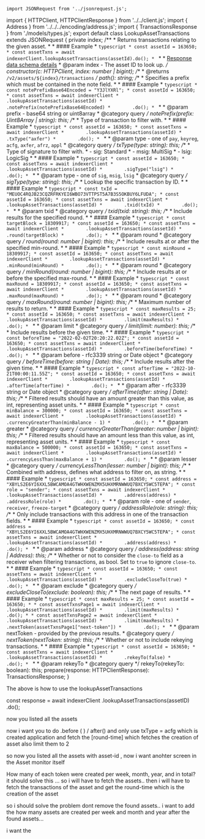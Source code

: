 

    import JSONRequest from '../jsonrequest.js';
import { HTTPClient, HTTPClientResponse } from '../../client.js';
import { Address } from '../../../encoding/address.js';
import { TransactionsResponse } from './models/types.js';
export default class LookupAssetTransactions extends JSONRequest<TransactionsResponse> {
    private index;
    /**
     * Returns transactions relating to the given asset.
     *
     * #### Example
     * ```typescript
     * const assetId = 163650;
     * const assetTxns = await indexerClient.lookupAssetTransactions(assetId).do();
     * ```
     *
     * [Response data schema details](https://developer.algorand.org/docs/rest-apis/indexer/#get-v2assetsasset-idtransactions)
     * @param index - The asset ID to look up.
     */
    constructor(c: HTTPClient, index: number | bigint);
    /**
     * @returns `/v2/assets/${index}/transactions`
     */
    path(): string;
    /**
     * Specifies a prefix which must be contained in the note field.
     *
     * #### Example
     * ```typescript
     * const notePrefixBase64Encoded = "Y3JlYXRl";
     * const assetId = 163650;
     * const assetTxns = await indexerClient
     *        .lookupAssetTransactions(assetId)
     *        .notePrefix(notePrefixBase64Encoded)
     *        .do();
     * ```
     *
     * @param prefix - base64 string or uint8array
     * @category query
     */
    notePrefix(prefix: Uint8Array | string): this;
    /**
     * Type of transaction to filter with.
     *
     * #### Example
     * ```typescript
     * const assetId = 163650;
     * const assetTxns = await indexerClient
     *        .lookupAssetTransactions(assetId)
     *        .txType("axfer")
     *        .do();
     * ```
     *
     * @param type - one of `pay`, `keyreg`, `acfg`, `axfer`, `afrz`, `appl`
     * @category query
     */
    txType(type: string): this;
    /**
     * Type of signature to filter with.
     * - sig: Standard
     * - msig: MultiSig
     * - lsig: LogicSig
     *
     * #### Example
     * ```typescript
     * const assetId = 163650;
     * const assetTxns = await indexerClient
     *        .lookupAssetTransactions(assetId)
     *        .sigType("lsig")
     *        .do();
     * ```
     *
     * @param type - one of `sig`, `msig`, `lsig`
     * @category query
     */
    sigType(type: string): this;
    /**
     * Lookup the specific transaction by ID.
     *
     * #### Example
     * ```typescript
     * const txId = "MEUOC4RQJB23CQZRFRKYEI6WBO73VTTPST5A7B3S5OKBUY6LFUDA";
     * const assetId = 163650;
     * const assetTxns = await indexerClient
     *        .lookupAssetTransactions(assetId)
     *        .txid(txId)
     *        .do();
     * ```
     *
     * @param txid
     * @category query
     */
    txid(txid: string): this;
    /**
     * Include results for the specified round.
     *
     * #### Example
     * ```typescript
     * const targetBlock = 18309917;
     * const assetId = 163650;
     * const assetTxns = await indexerClient
     *        .lookupAssetTransactions(assetId)
     *        .round(targetBlock)
     *        .do();
     * ```
     *
     * @param round
     * @category query
     */
    round(round: number | bigint): this;
    /**
     * Include results at or after the specified min-round.
     *
     * #### Example
     * ```typescript
     * const minRound = 18309917;
     * const assetId = 163650;
     * const assetTxns = await indexerClient
     *        .lookupAssetTransactions(assetId)
     *        .minRound(minRound)
     *        .do();
     * ```
     *
     * @param round
     * @category query
     */
    minRound(round: number | bigint): this;
    /**
     * Include results at or before the specified max-round.
     *
     * #### Example
     * ```typescript
     * const maxRound = 18309917;
     * const assetId = 163650;
     * const assetTxns = await indexerClient
     *        .lookupAssetTransactions(assetId)
     *        .maxRound(maxRound)
     *        .do();
     * ```
     *
     * @param round
     * @category query
     */
    maxRound(round: number | bigint): this;
    /**
     * Maximum number of results to return.
     *
     * #### Example
     * ```typescript
     * const maxResults = 25;
     * const assetId = 163650;
     * const assetTxns = await indexerClient
     *        .lookupAssetTransactions(assetId)
     *        .limit(maxResults)
     *        .do();
     * ```
     *
     * @param limit
     * @category query
     */
    limit(limit: number): this;
    /**
     * Include results before the given time.
     *
     * #### Example
     * ```typescript
     * const beforeTime = "2022-02-02T20:20:22.02Z";
     * const assetId = 163650;
     * const assetTxns = await indexerClient
     *        .lookupAssetTransactions(assetId)
     *        .beforeTime(beforeTime)
     *        .do();
     * ```
     *
     * @param before - rfc3339 string or Date object
     * @category query
     */
    beforeTime(before: string | Date): this;
    /**
     * Include results after the given time.
     *
     * #### Example
     * ```typescript
     * const afterTime = "2022-10-21T00:00:11.55Z";
     * const assetId = 163650;
     * const assetTxns = await indexerClient
     *        .lookupAssetTransactions(assetId)
     *        .afterTime(afterTime)
     *        .do();
     * ```
     *
     * @param after - rfc3339 string or Date object
     * @category query
     */
    afterTime(after: string | Date): this;
    /**
     * Filtered results should have an amount greater than this value, as int, representing asset units.
     *
     * #### Example
     * ```typescript
     * const minBalance = 300000;
     * const assetId = 163650;
     * const assetTxns = await indexerClient
     *        .lookupAssetTransactions(assetId)
     *        .currencyGreaterThan(minBalance - 1)
     *        .do();
     * ```
     *
     * @param greater
     * @category query
     */
    currencyGreaterThan(greater: number | bigint): this;
    /**
     * Filtered results should have an amount less than this value, as int, representing asset units.
     *
     * #### Example
     * ```typescript
     * const maxBalance = 500000;
     * const assetId = 163650;
     * const assetTxns = await indexerClient
     *        .lookupAssetTransactions(assetId)
     *        .currencyLessThan(maxBalance + 1)
     *        .do();
     * ```
     *
     * @param lesser
     * @category query
     */
    currencyLessThan(lesser: number | bigint): this;
    /**
     * Combined with address, defines what address to filter on, as string.
     *
     * #### Example
     * ```typescript
     * const assetId = 163650;
     * const address = "XBYLS2E6YI6XXL5BWCAMOA4GTWHXWENZMX5UHXMRNWWUQ7BXCY5WC5TEPA";
     * const role = "sender";
     * const assetTxns = await indexerClient
     *        .lookupAssetTransactions(assetId)
     *        .address(address)
     *        .addressRole(role)
     *        .do();
     * ```
     *
     * @param role - one of `sender`, `receiver`, `freeze-target`
     * @category query
     */
    addressRole(role: string): this;
    /**
     * Only include transactions with this address in one of the transaction fields.
     *
     * #### Example
     * ```typescript
     * const assetId = 163650;
     * const address = "XBYLS2E6YI6XXL5BWCAMOA4GTWHXWENZMX5UHXMRNWWUQ7BXCY5WC5TEPA";
     * const assetTxns = await indexerClient
     *        .lookupAssetTransactions(assetId)
     *        .address(address)
     *        .do();
     * ```
     *
     * @param address
     * @category query
     */
    address(address: string | Address): this;
    /**
     * Whether or not to consider the `close-to` field as a receiver when filtering transactions, as bool. Set to `true` to ignore `close-to`.
     *
     * #### Example
     * ```typescript
     * const assetId = 163650;
     * const assetTxns = await indexerClient
     *        .lookupAssetTransactions(assetId)
     *        .excludeCloseTo(true)
     *        .do();
     * ```
     *
     * @param exclude
     * @category query
     */
    excludeCloseTo(exclude: boolean): this;
    /**
     * The next page of results.
     *
     * #### Example
     * ```typescript
     * const maxResults = 25;
     * const assetId = 163650;
     *
     * const assetTxnsPage1 = await indexerClient
     *        .lookupAssetTransactions(assetId)
     *        .limit(maxResults)
     *        .do();
     *
     * const assetTxnsPage2 = await indexerClient
     *        .lookupAssetTransactions(assetId)
     *        .limit(maxResults)
     *        .nextToken(assetTxnsPage1["next-token"])
     *        .do();
     * ```
     *
     * @param nextToken - provided by the previous results.
     * @category query
     */
    nextToken(nextToken: string): this;
    /**
     * Whether or not to include rekeying transactions.
     *
     * #### Example
     * ```typescript
     * const assetId = 163650;
     * const assetTxns = await indexerClient
     *        .lookupAssetTransactions(assetId)
     *        .rekeyTo(false)
     *        .do();
     * ```
     *
     * @param rekeyTo
     * @category query
     */
    rekeyTo(rekeyTo: boolean): this;
    prepare(response: HTTPClientResponse): TransactionsResponse;
}

The above is how to use the lookupAssetTransactions


const response = await indexerClient
      .lookupAssetTransactions(assetID)
      .do();

now you listed all the assets


now i want you to do .before ( ) / after() and only use txType = acfg  which is created application and fetch the [round-time] which fetches the creation of asset also limit them to 2 

so now you listed all the assets with asset-id , now i want anohter screen in the Asset monitor itself

How many of each token were created per week, month, year, and in total? it should solve this ... so i will have to fetch the assets.. then i will have to fetch the transactions of the asset and get the round-time which is the creation of the asset 


so i should solve the problem dont remove the found assets.. i want to add the how many assets are created per week and month and year after the found assets... 

i want the 